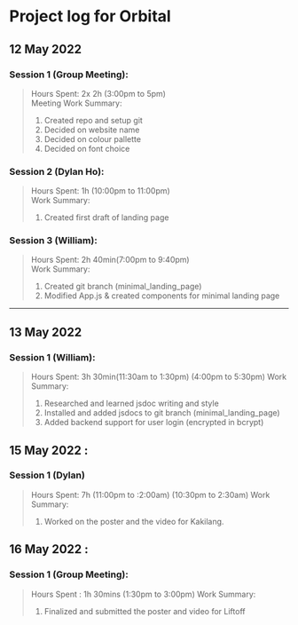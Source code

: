 # Project log for Orbital

## 12 May 2022

### Session 1 (Group Meeting):
>Hours Spent: 2x 2h (3:00pm to 5pm)  
>Meeting Work Summary:
>1. Created repo and setup git
>2. Decided on website name
>3. Decided on colour pallette 
>4. Decided on font choice

### Session 2 (Dylan Ho):
>Hours Spent: 1h (10:00pm to 11:00pm)  
>Work Summary:
>1. Created first draft of landing page

### Session 3 (William):
>Hours Spent:  2h 40min(7:00pm to 9:40pm)  
>Work Summary:
>1. Created git branch (minimal_landing_page)
>2. Modified App.js & created components for minimal landing page

---
## 13 May 2022  

### Session 1 (William):
>Hours Spent:  3h 30min(11:30am to 1:30pm) (4:00pm to 5:30pm)
>Work Summary:
>1. Researched and learned jsdoc writing and style
>2. Installed and added jsdocs to git branch (minimal_landing_page)
>3. Added backend support for user login (encrypted in bcrypt)

## 15 May 2022 :

### Session 1 (Dylan)
>Hours Spent: 7h (11:00pm to :2:00am) (10:30pm to 2:30am)
>Work Summary:
>1. Worked on the poster and the video for Kakilang.

## 16 May 2022 :

### Session 1 (Group Meeting):
>Hours Spent : 1h 30mins (1:30pm to 3:00pm)
>Work Summary:
>1. Finalized and submitted the poster and video for Liftoff

